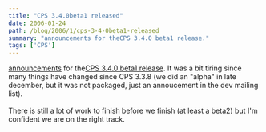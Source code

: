 ```yaml
---
title: "CPS 3.4.0beta1 released"
date: 2006-01-24
path: /blog/2006/1/cps-3-4-0beta1-released
summary: "announcements for theCPS 3.4.0 beta1 release."
tags: ['CPS']
---
```


<a href="http://www.cps-project.org/sections/news/cps-3-4-0beta1-released">announcements</a>
  for the<a href="http://www.cps-project.org/static/src/CPS-3.4.0beta1.tar.gz">CPS 3.4.0
  beta1 release</a>. It was a bit tiring since many things have changed since
  CPS 3.3.8 (we did an "alpha" in late december, but it was not packaged, just
  an annoucement in the dev mailing list).<br><br>
   There is still a lot of work to finish before we finish (at least a beta2)
  but I'm confident we are on the right track. 

